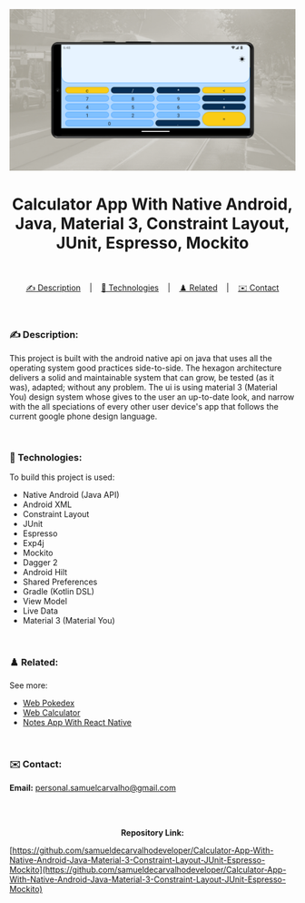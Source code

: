 ![](./thumbnail.jpg)

<h1 align="center">
Calculator App With Native Android, Java, Material 3, Constraint Layout, JUnit, Espresso, Mockito
</h1>

<br/>

<br/>

<div align="center">
  <a href="#description">✍️ Description</a> &nbsp;&nbsp;&nbsp;|&nbsp;&nbsp;&nbsp <a href="#technologies">🚀 Technologies</a> &nbsp;&nbsp;&nbsp;|&nbsp;&nbsp;&nbsp <a href="#related">♟️ Related</a> &nbsp;&nbsp;&nbsp;|&nbsp;&nbsp;&nbsp <a href="#contact">✉️ Contact</a>
</div>

<br />
<br />

<h3 id="description">✍️ Description:</h3>

<p>This project is built with the android native api on java that uses all the operating system good practices side-to-side. The hexagon architecture delivers a solid and maintainable system that can grow, be tested (as it was), adapted; without any problem. The ui is using material 3 (Material You) design system whose gives to the user an up-to-date look, and narrow with the all speciations of every other user device's app that follows the current google phone design language.</p>

<br />

<h3 id="technologies">🚀 Technologies:</h3>

<p>To build this project is used:</p>

- Native Android (Java API)
- Android XML
- Constraint Layout
- JUnit
- Espresso
- Exp4j
- Mockito
- Dagger 2
- Android Hilt
- Shared Preferences
- Gradle (Kotlin DSL)
- View Model
- Live Data
- Material 3 (Material You)

<br />

<h3 id="related">♟️ Related:</h3>

See more:

<ul>
  <li><a href="https://github.com/samuelcarvalhodeveloper/Pokedex-With-Next-Js-Typescript-Axios-Jest-React-Testing-Library-PHP-Laravel-Python-Django">Web Pokedex</a></li>
  <li><a href="https://github.com/samueldecarvalhodeveloper/Calculator-With-Next-Js-Nginx-Load-Balancer-Proxy-Server-Server-Side-Rendering-Typescript-Sass">Web Calculator</a></li>
  <li><a href="https://github.com/samuelcarvalhodeveloper/Notes-App-With-React-Native-Expo-Custom-Hooks-Typescript-Sqlite3-Prettier-Eslint-EditorConfig-Jest">Notes App With React Native</a></li>
</ul>

<br />

<h3 id="contact">✉️ Contact:</h3>

**Email:**
<a href="mailto:personal.samuelcarvalho@gmail.com">personal.samuelcarvalho@gmail.com</a>

<br />
<br />

<p align="center"><strong>Repository Link:</strong></p>

[https://github.com/samueldecarvalhodeveloper/Calculator-App-With-Native-Android-Java-Material-3-Constraint-Layout-JUnit-Espresso-Mockito](https://github.com/samueldecarvalhodeveloper/Calculator-App-With-Native-Android-Java-Material-3-Constraint-Layout-JUnit-Espresso-Mockito)
